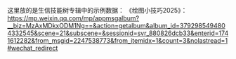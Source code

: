 这里放的是生信技能树专辑中的示例数据：
《绘图小技巧2025》：https://mp.weixin.qq.com/mp/appmsgalbum?__biz=MzAxMDkxODM1Ng==&action=getalbum&album_id=3792985494804332545&scene=21&subscene=&sessionid=svr_880826dcb33&enterid=1741612282&from_msgid=2247538773&from_itemidx=1&count=3&nolastread=1#wechat_redirect
